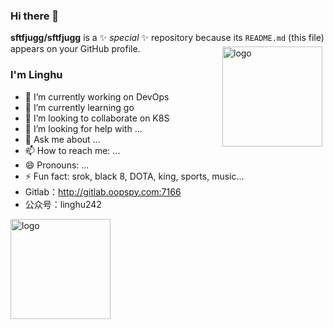### Hi there 👋

**sftfjugg/sftfjugg** is a ✨ _special_ ✨ repository because its `README.md` (this file) appears on your GitHub profile.
<img src="https://github-readme-stats.vercel.app/api?username=sftfjugg&show_icons=true" alt="logo" height="160" align="right" style="margin: 5px; margin-bottom: 20px;" />
### I'm Linghu
- 🔭 I’m currently working on DevOps
- 🌱 I’m currently learning go
- 👯 I’m looking to collaborate on K8S
- 🤔 I’m looking for help with ...
- 💬 Ask me about ...
- 📫 How to reach me: ...
- 😄 Pronouns: ...
- ⚡ Fun fact: srok, black 8, DOTA, king, sports, music...
- Gitlab：http://gitlab.oopspy.com:7166
- 公众号：linghu242
<img src="https://github-profile-trophy.vercel.app/?username=sftfjugg&theme=flat&column=7" alt="logo" height="160" align="center" style="margin: auto; margin-bottom: 20px;" />
